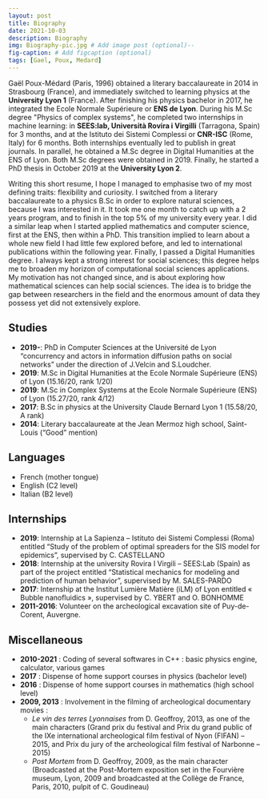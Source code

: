 ```yaml
---
layout: post
title: Biography
date: 2021-10-03
description: Biography
img: Biography-pic.jpg # Add image post (optional)--
fig-caption: # Add figcaption (optional)
tags: [Gael, Poux, Medard]
---
```


Gaël Poux-Médard (Paris, 1996) obtained a literary baccalaureate in 2014 in Strasbourg (France), 
and immediately switched to learning 
physics at the **University Lyon 1** (France). After finishing his physics bachelor in 2017, he 
integrated the Ecole Normale Supérieure or **ENS de Lyon**. During his M.Sc degree "Physics of complex systems", 
he completed two internships in machine learning: in **SEES:lab, Università Rovira i Virgilli** (Tarragona, Spain) 
for 3 months, and at the Istituto dei Sistemi Complessi or **CNR-ISC** (Rome, Italy) for 6 months. 
Both internships eventually led to publish in great journals. 
In parallel, he obtained a M.Sc degree in Digital Humanities at the ENS of Lyon. 
Both M.Sc degrees were obtained in 2019. Finally, he started a PhD thesis in October 2019 at the
**University Lyon 2**.

Writing this short resume, I hope I managed to emphasise two of my most defining traits: 
flexibility and curiosity. I switched from a literary baccalaureate to a physics B.Sc 
in order to explore natural sciences, because I was interested in it. It took me one 
month to catch up with a 2 years program, and to finish in the top 5% of my university every year.
I did a similar leap when I started applied mathematics and computer science, first at the ENS, 
then within a PhD. This transition implied to learn about a whole new field I had 
little few explored before, and led to international publications within the following year.
Finally, I passed a Digital Humanities degree. I always kept a strong interest for social sciences; 
this degree helps me to broaden my horizon of computational social sciences applications.
My motivation has not changed since, and is about exploring how mathematical sciences 
can help social sciences. The idea is to bridge the gap between researchers in the field and 
the enormous amount of data they possess yet did not extensively explore.

## Studies
-	**2019-**: PhD in Computer Sciences at the Université de Lyon “concurrency and actors in information diffusion paths on social networks” under the direction of J.Velcin and S.Loudcher.
-	**2019**: M.Sc in Digital Humanities at the Ecole Normale Supérieure (ENS) of Lyon (15.16/20, rank 1/20)
-	**2019**: M.Sc in Complex Systems at the Ecole Normale Supérieure (ENS) of Lyon (15.27/20, rank 4/12)
-	**2017**: B.Sc in physics at the University Claude Bernard Lyon 1 (15.58/20, A rank)
-	**2014**: Literary baccalaureate at the Jean Mermoz high school, Saint-Louis (“Good” mention)

## Languages
-	French (mother tongue)
-	English (C2 level)
-	Italian (B2 level)

## Internships
-	**2019**: Internship at La Sapienza – Istituto dei Sistemi Complessi (Roma) entitled “Study of the problem of optimal spreaders for the SIS model for epidemics”, supervised by C. CASTELLANO
-	**2018**: Internship at the university Rovira I Virgili – SEES:Lab (Spain) as part of the project entitled “Statistical mechanics for modeling and prediction of human behavior”, supervised by M. SALES-PARDO
-	**2017**: Internship at the Institut Lumière Matière (iLM) of Lyon entitled « Bubble nanofluidics », supervised by C. YBERT and O. BONHOMME
-	**2011-2016**: Volunteer on the archeological excavation site of Puy-de-Corent, Auvergne.

## Miscellaneous
- **2010-2021** : Coding of several softwares in C++ : basic physics engine, calculator, various games
- **2017** : Dispense of home support courses in physics (bachelor level)
- **2016** : Dispense of home support courses in mathematics (high school level)
- **2009, 2013** : Involvement in the filming of archeological documentary movies :
    - _Le vin des terres Lyonnaises_ from D. Geoffroy, 2013, as one of the main characters (Grand prix du festival and Prix du grand public of the IXe international archeological film festival of Nyon (FIFAN) – 2015, and Prix du jury of the archeological film festival of Narbonne – 2015)
    - _Post Mortem_ from D. Geoffroy, 2009, as the main character (Broadcasted at the Post-Mortem exposition set in the Fourvière museum, Lyon, 2009 and broadcasted at the Collège de France, Paris, 2010, pulpit of C. Goudineau)
